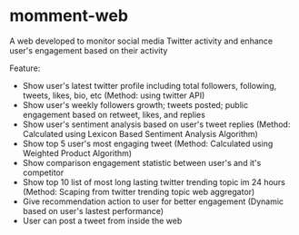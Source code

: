 ﻿# momment-web

A web developed to monitor social media Twitter activity and enhance user's engagement based on their activity

Feature:
- Show user's latest twitter profile including total followers, following, tweets, likes, bio, etc (Method: using twitter API)
- Show user's weekly followers growth; tweets posted; public engagement based on retweet, likes, and replies
- Show user's sentiment analysis based on user's tweet replies (Method: Calculated using Lexicon Based Sentiment Analysis Algorithm)
- Show top 5 user's most engaging tweet (Method: Calculated using Weighted Product Algorithm)
- Show comparison engagement statistic between user's and it's competitor
- Show top 10 list of most long lasting twitter trending topic im 24 hours (Method: Scaping from twitter trending topic web aggregator)
- Give recommendation action to user for better engagement (Dynamic based on user's lastest performance)
- User can post a tweet from inside the web
